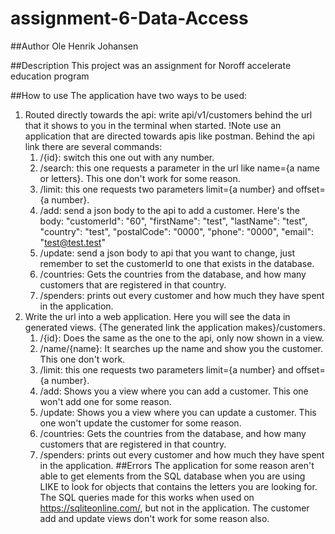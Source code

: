 # assignment-6-Data-Access

##Author
Ole Henrik Johansen

##Description
This project was an assignment for Noroff accelerate education program

##How to use
The application have two ways to be used:
1. Routed directly towards the api: write api/v1/customers behind the url that it shows to you in the terminal when started.
!Note use an application that are directed towards apis like postman.
    Behind the api link there are several commands:
   1. /{id}: switch this one out with any number.
   2. /search: this one requests a parameter in the url like name={a name or letters}. This one don't work for some reason.
   3. /limit: this one requests two parameters limit={a number} and offset={a number}.
   4. /add: send a json body to the api to add a customer. Here's the body:
   "customerId": "60",
   "firstName": "test",
   "lastName": "test",
   "country": "test",
   "postalCode": "0000",
   "phone": "0000",
   "email": "test@test.test"
   5. /update: send a json body to api that you want to change, just remember to set the customerId to one that exists in the database.
   6. /countries: Gets the countries from the database, and how many customers that are registered in that country.
   7. /spenders: prints out every customer and how much they have spent in the application.
2. Write the url into a web application. Here you will see the data in generated views. {The generated link the application makes}/customers.
   1. /{id}: Does the same as the one to the api, only now shown in a view.
   2. /name/{name}: It searches up the name and show you the customer. This one don't work.
   3. /limit: this one requests two parameters limit={a number} and offset={a number}.
   4. /add: Shows you a view where you can add a customer. This one won't add one for some reason.
   5. /update: Shows you a view where you can update a customer. This one won't update the customer for some reason.
   6. /countries: Gets the countries from the database, and how many customers that are registered in that country.
   7. /spenders: prints out every customer and how much they have spent in the application.
##Errors
The application for some reason aren't able to get elements from the SQL database when you are using LIKE to look for objects that contains the letters you are looking for. The SQL queries made for this works when used on https://sqliteonline.com/, but not in the application.
The customer add and update views don't work for some reason also.

